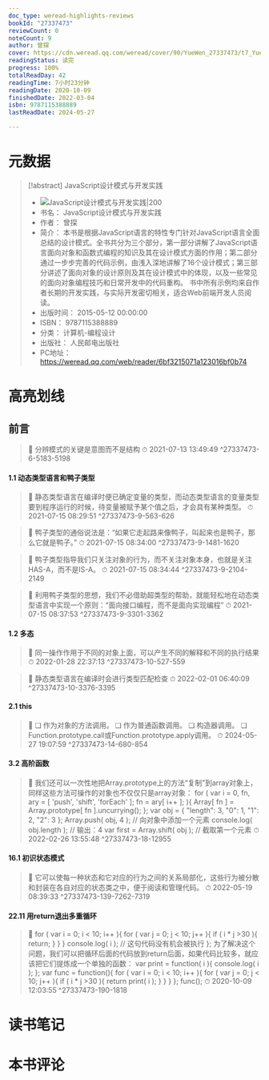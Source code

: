 ```yaml
---
doc_type: weread-highlights-reviews
bookId: "27337473"
reviewCount: 0
noteCount: 9
author: 曾探
cover: https://cdn.weread.qq.com/weread/cover/90/YueWen_27337473/t7_YueWen_27337473.jpg
readingStatus: 读完
progress: 100%
totalReadDay: 42
readingTime: 7小时23分钟
readingDate: 2020-10-09
finishedDate: 2022-03-04
isbn: 9787115388889
lastReadDate: 2024-05-27

---
```

# 元数据
> [!abstract] JavaScript设计模式与开发实践
> - ![ JavaScript设计模式与开发实践|200](https://cdn.weread.qq.com/weread/cover/90/YueWen_27337473/t7_YueWen_27337473.jpg)
> - 书名： JavaScript设计模式与开发实践
> - 作者： 曾探
> - 简介： 本书是根据JavaScript语言的特性专门针对JavaScript语言全面总结的设计模式。全书共分为三个部分，第一部分讲解了JavaScript语言面向对象和函数式编程的知识及其在设计模式方面的作用；第二部分通过一步步完善的代码示例，由浅入深地讲解了16个设计模式；第三部分讲述了面向对象的设计原则及其在设计模式中的体现，以及一些常见的面向对象编程技巧和日常开发中的代码重构。    书中所有示例均来自作者长期的开发实践，与实际开发密切相关，适合Web前端开发人员阅读。
> - 出版时间： 2015-05-12 00:00:00
> - ISBN： 9787115388889
> - 分类： 计算机-编程设计
> - 出版社： 人民邮电出版社
> - PC地址：https://weread.qq.com/web/reader/6bf3215071a123016bf0b74

# 高亮划线

## 前言

> 📌 分辨模式的关键是意图而不是结构 
> ⏱ 2021-07-13 13:49:49 ^27337473-6-5183-5198

#### 1.1 动态类型语言和鸭子类型

> 📌 静态类型语言在编译时便已确定变量的类型，而动态类型语言的变量类型要到程序运行的时候，待变量被赋予某个值之后，才会具有某种类型。 
> ⏱ 2021-07-15 08:29:51 ^27337473-9-563-626

> 📌 鸭子类型的通俗说法是：“如果它走起路来像鸭子，叫起来也是鸭子，那么它就是鸭子。” 
> ⏱ 2021-07-15 08:34:00 ^27337473-9-1481-1620

> 📌 鸭子类型指导我们只关注对象的行为，而不关注对象本身，也就是关注HAS-A，而不是IS-A。 
> ⏱ 2021-07-15 08:34:44 ^27337473-9-2104-2149

> 📌 利用鸭子类型的思想，我们不必借助超类型的帮助，就能轻松地在动态类型语言中实现一个原则：“面向接口编程，而不是面向实现编程” 
> ⏱ 2021-07-15 08:37:53 ^27337473-9-3301-3362

#### 1.2 多态

> 📌 同一操作作用于不同的对象上面，可以产生不同的解释和不同的执行结果 
> ⏱ 2022-01-28 22:37:13 ^27337473-10-527-559

> 📌 静态类型语言在编译时会进行类型匹配检查 
> ⏱ 2022-02-01 06:40:09 ^27337473-10-3376-3395

#### 2.1 this

> 📌 ❏ 作为对象的方法调用。
   ❏ 作为普通函数调用。
   ❏ 构造器调用。
   ❏ Function.prototype.call或Function.prototype.apply调用。 
> ⏱ 2024-05-27 19:07:59 ^27337473-14-680-854

#### 3.2 高阶函数

> 📌 我们还可以一次性地把Array.prototype上的方法“复制”到array对象上，同样这些方法可操作的对象也不仅仅只是array对象：
   for ( var i = 0, fn, ary = [ 'push', 'shift', 'forEach' ]; fn = ary[ i++ ]; ){
   Array[ fn ] = Array.prototype[ fn ].uncurrying();
   };
   var obj = {
   "length": 3,
   "0": 1,
   "1": 2,
   "2": 3
   };
   Array.push( obj, 4 );     // 向对象中添加一个元素
   console.log( obj.length );    // 输出：4
   var first = Array.shift( obj );    // 截取第一个元素 
> ⏱ 2022-02-26 13:55:48 ^27337473-18-12955

#### 16.1 初识状态模式

> 📌 它可以使每一种状态和它对应的行为之间的关系局部化，这些行为被分散和封装在各自对应的状态类之中，便于阅读和管理代码。 
> ⏱ 2022-05-19 08:39:33 ^27337473-139-7262-7319

#### 22.11 用return退出多重循环

> 📌 for ( var i = 0; i < 10; i++ ){
   for ( var j = 0; j < 10; j++ ){
   if ( i * j >30 ){
   return;
   }
   }
   }
   console.log( i );    // 这句代码没有机会被执行
   };
   为了解决这个问题，我们可以把循环后面的代码放到return后面，如果代码比较多，就应该把它们提炼成一个单独的函数：
   var print = function( i ){
   console.log( i );
   };
   var func = function(){
   for ( var i = 0; i < 10; i++ ){
   for ( var j = 0; j < 10; j++ ){
   if ( i * j >30 ){
   return print( i );
   }
   }
   }
   };
   func(); 
> ⏱ 2020-10-09 12:03:55 ^27337473-190-1818

# 读书笔记

# 本书评论

